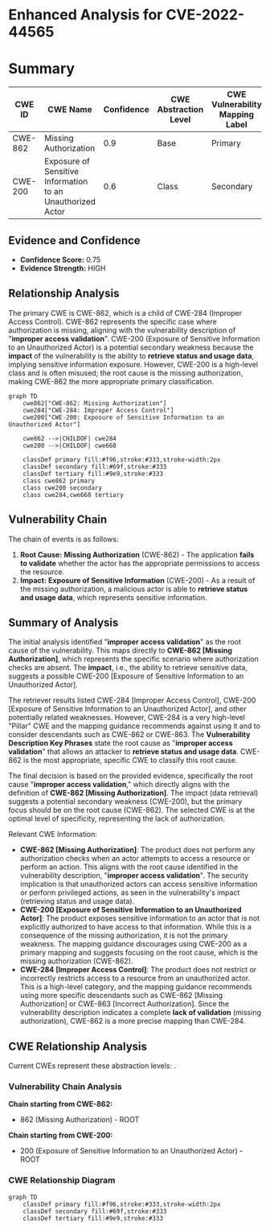 # Enhanced Analysis for CVE-2022-44565

# Summary
| CWE ID | CWE Name | Confidence | CWE Abstraction Level | CWE Vulnerability Mapping Label | CWE-Vulnerability Mapping Notes |
|---|---|---|---|---|---|
| CWE-862 | Missing Authorization | 0.9 | Base | Primary | Allowed |
| CWE-200 | Exposure of Sensitive Information to an Unauthorized Actor | 0.6 | Class | Secondary | Discouraged |

## Evidence and Confidence

*   **Confidence Score:** 0.75
*   **Evidence Strength:** HIGH

## Relationship Analysis
The primary CWE is CWE-862, which is a child of CWE-284 (Improper Access Control). CWE-862 represents the specific case where authorization is missing, aligning with the vulnerability description of "**improper access validation**". CWE-200 (Exposure of Sensitive Information to an Unauthorized Actor) is a potential secondary weakness because the **impact** of the vulnerability is the ability to **retrieve status and usage data**, implying sensitive information exposure. However, CWE-200 is a high-level class and is often misused; the root cause is the missing authorization, making CWE-862 the more appropriate primary classification.

```mermaid
graph TD
    cwe862["CWE-862: Missing Authorization"]
    cwe284["CWE-284: Improper Access Control"]
    cwe200["CWE-200: Exposure of Sensitive Information to an Unauthorized Actor"]

    cwe862 -->|CHILDOF| cwe284
    cwe200 -->|CHILDOF| cwe668

    classDef primary fill:#f96,stroke:#333,stroke-width:2px
    classDef secondary fill:#69f,stroke:#333
    classDef tertiary fill:#9e9,stroke:#333
    class cwe862 primary
    class cwe200 secondary
    class cwe284,cwe668 tertiary
```

## Vulnerability Chain
The chain of events is as follows:
1.  **Root Cause:** **Missing Authorization** (CWE-862) - The application **fails to validate** whether the actor has the appropriate permissions to access the resource.
2.  **Impact:** **Exposure of Sensitive Information** (CWE-200) - As a result of the missing authorization, a malicious actor is able to **retrieve status and usage data**, which represents sensitive information.

## Summary of Analysis
The initial analysis identified "**improper access validation**" as the root cause of the vulnerability. This maps directly to **CWE-862 [Missing Authorization]**, which represents the specific scenario where authorization checks are absent. The **impact**, i.e., the ability to retrieve sensitive data, suggests a possible CWE-200 [Exposure of Sensitive Information to an Unauthorized Actor].

The retriever results listed CWE-284 [Improper Access Control], CWE-200 [Exposure of Sensitive Information to an Unauthorized Actor], and other potentially related weaknesses. However, CWE-284 is a very high-level "Pillar" CWE and the mapping guidance recommends against using it and to consider descendants such as CWE-862 or CWE-863. The **Vulnerability Description Key Phrases** state the root cause as "**improper access validation**" that allows an attacker to **retrieve status and usage data**. CWE-862 is the most appropriate, specific CWE to classify this root cause.

The final decision is based on the provided evidence, specifically the root cause "**improper access validation**," which directly aligns with the definition of **CWE-862 [Missing Authorization]**. The impact (data retrieval) suggests a potential secondary weakness (CWE-200), but the primary focus should be on the root cause (CWE-862). The selected CWE is at the optimal level of specificity, representing the lack of authorization.

Relevant CWE Information:
*   **CWE-862 [Missing Authorization]**: The product does not perform any authorization checks when an actor attempts to access a resource or perform an action. This aligns with the root cause identified in the vulnerability description, "**improper access validation**". The security implication is that unauthorized actors can access sensitive information or perform privileged actions, as seen in the vulnerability's impact (retrieving status and usage data).
*   **CWE-200 [Exposure of Sensitive Information to an Unauthorized Actor]**: The product exposes sensitive information to an actor that is not explicitly authorized to have access to that information. While this is a consequence of the missing authorization, it is not the primary weakness. The mapping guidance discourages using CWE-200 as a primary mapping and suggests focusing on the root cause, which is the missing authorization (CWE-862).
*   **CWE-284 [Improper Access Control]**: The product does not restrict or incorrectly restricts access to a resource from an unauthorized actor. This is a high-level category, and the mapping guidance recommends using more specific descendants such as CWE-862 [Missing Authorization] or CWE-863 [Incorrect Authorization]. Since the vulnerability description indicates a complete **lack of validation** (missing authorization), CWE-862 is a more precise mapping than CWE-284.


## CWE Relationship Analysis

Current CWEs represent these abstraction levels: .


### Vulnerability Chain Analysis

**Chain starting from CWE-862:**
- 862 (Missing Authorization) - ROOT


**Chain starting from CWE-200:**
- 200 (Exposure of Sensitive Information to an Unauthorized Actor) - ROOT



### CWE Relationship Diagram

```mermaid
graph TD
    classDef primary fill:#f96,stroke:#333,stroke-width:2px
    classDef secondary fill:#69f,stroke:#333
    classDef tertiary fill:#9e9,stroke:#333
```